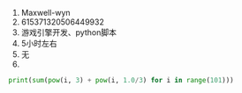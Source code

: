 1. Maxwell-wyn
2. 615371320506449932
3. 游戏引擎开发、python脚本
4. 5小时左右
5. 无
6. 
``` python
print(sum(pow(i, 3) + pow(i, 1.0/3) for i in range(101)))
```